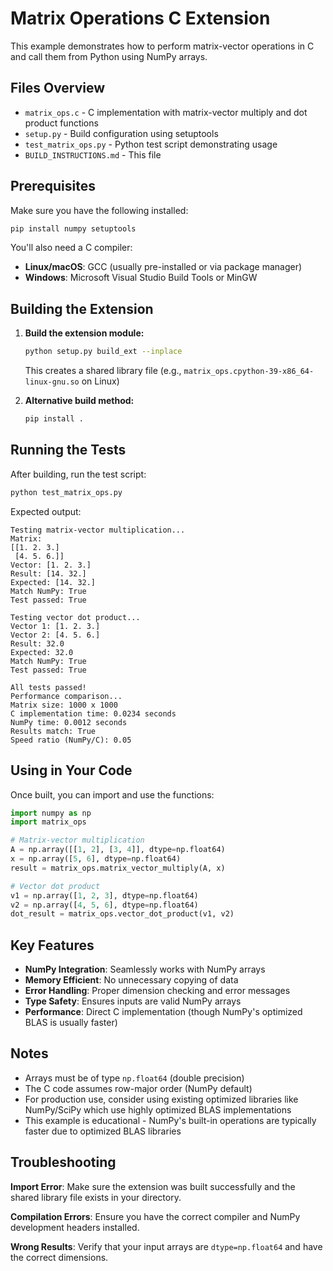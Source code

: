 # Matrix Operations C Extension

This example demonstrates how to perform matrix-vector operations in C and call them from Python using NumPy arrays.

## Files Overview

- `matrix_ops.c` - C implementation with matrix-vector multiply and dot product functions
- `setup.py` - Build configuration using setuptools
- `test_matrix_ops.py` - Python test script demonstrating usage
- `BUILD_INSTRUCTIONS.md` - This file

## Prerequisites

Make sure you have the following installed:
```bash
pip install numpy setuptools
```

You'll also need a C compiler:
- **Linux/macOS**: GCC (usually pre-installed or via package manager)
- **Windows**: Microsoft Visual Studio Build Tools or MinGW

## Building the Extension

1. **Build the extension module:**
   ```bash
   python setup.py build_ext --inplace
   ```

   This creates a shared library file (e.g., `matrix_ops.cpython-39-x86_64-linux-gnu.so` on Linux)

2. **Alternative build method:**
   ```bash
   pip install .
   ```

## Running the Tests

After building, run the test script:
```bash
python test_matrix_ops.py
```

Expected output:
```
Testing matrix-vector multiplication...
Matrix:
[[1. 2. 3.]
 [4. 5. 6.]]
Vector: [1. 2. 3.]
Result: [14. 32.]
Expected: [14. 32.]
Match NumPy: True
Test passed: True

Testing vector dot product...
Vector 1: [1. 2. 3.]
Vector 2: [4. 5. 6.]
Result: 32.0
Expected: 32.0
Match NumPy: True
Test passed: True

All tests passed!
Performance comparison...
Matrix size: 1000 x 1000
C implementation time: 0.0234 seconds
NumPy time: 0.0012 seconds
Results match: True
Speed ratio (NumPy/C): 0.05
```

## Using in Your Code

Once built, you can import and use the functions:

```python
import numpy as np
import matrix_ops

# Matrix-vector multiplication
A = np.array([[1, 2], [3, 4]], dtype=np.float64)
x = np.array([5, 6], dtype=np.float64)
result = matrix_ops.matrix_vector_multiply(A, x)

# Vector dot product  
v1 = np.array([1, 2, 3], dtype=np.float64)
v2 = np.array([4, 5, 6], dtype=np.float64)
dot_result = matrix_ops.vector_dot_product(v1, v2)
```

## Key Features

- **NumPy Integration**: Seamlessly works with NumPy arrays
- **Memory Efficient**: No unnecessary copying of data
- **Error Handling**: Proper dimension checking and error messages
- **Type Safety**: Ensures inputs are valid NumPy arrays
- **Performance**: Direct C implementation (though NumPy's optimized BLAS is usually faster)

## Notes

- Arrays must be of type `np.float64` (double precision)
- The C code assumes row-major order (NumPy default)
- For production use, consider using existing optimized libraries like NumPy/SciPy which use highly optimized BLAS implementations
- This example is educational - NumPy's built-in operations are typically faster due to optimized BLAS libraries

## Troubleshooting

**Import Error**: Make sure the extension was built successfully and the shared library file exists in your directory.

**Compilation Errors**: Ensure you have the correct compiler and NumPy development headers installed.

**Wrong Results**: Verify that your input arrays are `dtype=np.float64` and have the correct dimensions.
